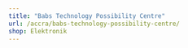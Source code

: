 ```yaml
---
title: "Babs Technology Possibility Centre"
url: /accra/babs-technology-possibility-centre/
shop: Elektronik
---
```


